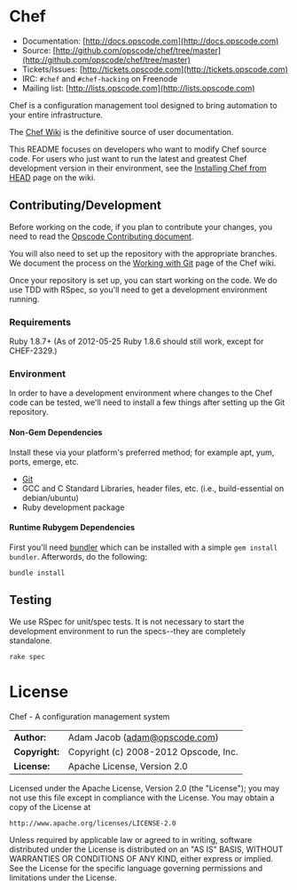 # Chef

* Documentation: [http://docs.opscode.com](http://docs.opscode.com)
* Source: [http://github.com/opscode/chef/tree/master](http://github.com/opscode/chef/tree/master)
* Tickets/Issues: [http://tickets.opscode.com](http://tickets.opscode.com)
* IRC: `#chef` and `#chef-hacking` on Freenode
* Mailing list: [http://lists.opscode.com](http://lists.opscode.com)

Chef is a configuration management tool designed to bring automation to your
entire infrastructure.

The [Chef Wiki](http://wiki.opscode.com/display/chef/Home) is the definitive
source of user documentation.

This README focuses on developers who want to modify Chef source code. For
users who just want to run the latest and greatest Chef development version in
their environment, see the
[Installing Chef from HEAD](http://wiki.opscode.com/display/chef/Installing+Chef+from+HEAD)
page on the wiki.

## Contributing/Development

Before working on the code, if you plan to contribute your changes, you need to
read the
[Opscode Contributing document](http://wiki.opscode.com/display/chef/How+to+Contribute).

You will also need to set up the repository with the appropriate branches. We
document the process on the
[Working with Git](http://wiki.opscode.com/display/chef/Working+with+git) page
of the Chef wiki.

Once your repository is set up, you can start working on the code. We do use
TDD with RSpec, so you'll need to get a development environment running.

### Requirements

Ruby 1.8.7+ (As of 2012-05-25 Ruby 1.8.6 should still work, except for CHEF-2329.)

### Environment

In order to have a development environment where changes to the Chef code can
be tested, we'll need to install a few things after setting up the Git
repository.

#### Non-Gem Dependencies

Install these via your platform's preferred method; for example apt, yum,
ports, emerge, etc.

* [Git](http://git-scm.com/)
* GCC and C Standard Libraries, header files, etc. (i.e., build-essential on
debian/ubuntu)
* Ruby development package

#### Runtime Rubygem Dependencies

First you'll need [bundler](http://github.com/carlhuda/bundler) which can
be installed with a simple `gem install bundler`. Afterwords, do the following:

    bundle install

## Testing

We use RSpec for unit/spec tests. It is not necessary to start the development
environment to run the specs--they are completely standalone.

    rake spec

# License

Chef - A configuration management system

|                      |                                          |
|:---------------------|:-----------------------------------------|
| **Author:**          | Adam Jacob (<adam@opscode.com>)
| **Copyright:**       | Copyright (c) 2008-2012 Opscode, Inc.
| **License:**         | Apache License, Version 2.0

Licensed under the Apache License, Version 2.0 (the "License");
you may not use this file except in compliance with the License.
You may obtain a copy of the License at

    http://www.apache.org/licenses/LICENSE-2.0

Unless required by applicable law or agreed to in writing, software
distributed under the License is distributed on an "AS IS" BASIS,
WITHOUT WARRANTIES OR CONDITIONS OF ANY KIND, either express or implied.
See the License for the specific language governing permissions and
limitations under the License.
